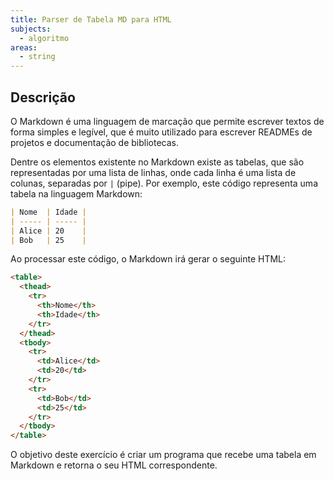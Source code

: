 ```yaml
---
title: Parser de Tabela MD para HTML
subjects:
  - algoritmo
areas:
  - string
---
```


## Descrição

O Markdown é uma linguagem de marcação que permite escrever textos de forma simples e legível, que é muito utilizado para escrever READMEs de projetos e documentação de bibliotecas.

Dentre os elementos existente no Markdown existe as tabelas, que são representadas por uma lista de linhas, onde cada linha é uma lista de colunas, separadas por `|` (pipe). Por exemplo, este código representa uma tabela na linguagem Markdown:

```md
| Nome  | Idade |
| ----- | ----- |
| Alice | 20    |
| Bob   | 25    |
```

Ao processar este código, o Markdown irá gerar o seguinte HTML:

```html
<table>
  <thead>
    <tr>
      <th>Nome</th>
      <th>Idade</th>
    </tr>
  </thead>
  <tbody>
    <tr>
      <td>Alice</td>
      <td>20</td>
    </tr>
    <tr>
      <td>Bob</td>
      <td>25</td>
    </tr>
  </tbody>
</table>
```

O objetivo deste exercício é criar um programa que recebe uma tabela em Markdown e retorna o seu HTML correspondente.
